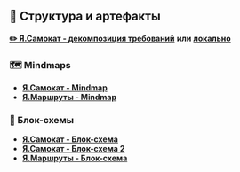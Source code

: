 ## 📁 Структура и артефакты



[**✏️ Я.Самокат - декомпозиция требований**](https://miro.com/app/board/uXjVP2poiic=/?share_link_id=175033513820) **или** [**локально**](https://github.com/Kanewa/portfolio/blob/0134dd141d15cd7121653ff4eaa21c7e9cdda1b5/%D0%AF.%D0%A1%D0%B0%D0%BC%D0%BE%D0%BA%D0%B0%D1%82_%D0%AF.%D0%9C%D0%B0%D1%80%D1%88%D1%80%D1%83%D1%82%D1%8B/diagrams/%D0%AF.%D0%A1%D0%B0%D0%BC%D0%BE%D0%BA%D0%B0%D1%82%20-%20%D0%B4%D0%B5%D0%BA%D0%BE%D0%BC%D0%BF%D0%BE%D0%B7%D0%B8%D1%86%D0%B8%D1%8F%20%D1%82%D1%80%D0%B5%D0%B1%D0%BE%D0%B2%D0%B0%D0%BD%D0%B8%D0%B9.pdf)
### 🗺️ Mindmaps
- [**Я.Самокат - Mindmap**](https://github.com/Kanewa/portfolio/blob/main/diagrams/%D0%AF.%D0%A1%D0%B0%D0%BC%D0%BE%D0%BA%D0%B0%D1%82%20-%20Mindmap.png) 
- [**Я.Маршруты - Mindmap**](https://github.com/Kanewa/portfolio/blob/32a44834d07a9c230160089a8d0c89a6f64e988e/%D0%AF.%D0%A1%D0%B0%D0%BC%D0%BE%D0%BA%D0%B0%D1%82_%D0%AF.%D0%9C%D0%B0%D1%80%D1%88%D1%80%D1%83%D1%82%D1%8B/diagrams/%D0%AF.%D0%9C%D0%B0%D1%80%D1%88%D1%80%D1%83%D1%82%D1%8B%20-%20Mindmap.png)

### 📅 Блок-схемы
- [**Я.Самокат - Блок-схема**]([https://github.com/Kanewa/portfolio/blob/main/diagrams/%D0%AF.%D0%A1%D0%B0%D0%BC%D0%BE%D0%BA%D0%B0%D1%82%20-%20%D0%91%D0%BB%D0%BE%D0%BA-%D1%81%D1%85%D0%B5%D0%BC%D0%B0.jpg](https://github.com/Kanewa/portfolio/blob/0134dd141d15cd7121653ff4eaa21c7e9cdda1b5/%D0%AF.%D0%A1%D0%B0%D0%BC%D0%BE%D0%BA%D0%B0%D1%82_%D0%AF.%D0%9C%D0%B0%D1%80%D1%88%D1%80%D1%83%D1%82%D1%8B/diagrams/%D0%AF.%D0%A1%D0%B0%D0%BC%D0%BE%D0%BA%D0%B0%D1%82%20-%20%D0%91%D0%BB%D0%BE%D0%BA-%D1%81%D1%85%D0%B5%D0%BC%D0%B0.jpg)) 
- [**Я.Самокат - Блок-схема 2**](https://github.com/Kanewa/portfolio/blob/0134dd141d15cd7121653ff4eaa21c7e9cdda1b5/%D0%AF.%D0%A1%D0%B0%D0%BC%D0%BE%D0%BA%D0%B0%D1%82_%D0%AF.%D0%9C%D0%B0%D1%80%D1%88%D1%80%D1%83%D1%82%D1%8B/diagrams/%D0%AF.%D0%A1%D0%B0%D0%BC%D0%BE%D0%BA%D0%B0%D1%82%20-%20%D0%91%D0%BB%D0%BE%D0%BA-%D1%81%D1%85%D0%B5%D0%BC%D0%B0%202.jpg)
- [**Я.Маршруты - Блок-схема**](https://github.com/Kanewa/portfolio/blob/0134dd141d15cd7121653ff4eaa21c7e9cdda1b5/%D0%AF.%D0%A1%D0%B0%D0%BC%D0%BE%D0%BA%D0%B0%D1%82_%D0%AF.%D0%9C%D0%B0%D1%80%D1%88%D1%80%D1%83%D1%82%D1%8B/diagrams/%D0%AF.%D0%9C%D0%B0%D1%80%D1%88%D1%80%D1%83%D1%82%D1%8B%20-%20%D0%91%D0%BB%D0%BE%D0%BA%D1%81%D1%85%D0%B5%D0%BC%D0%B0.png)
